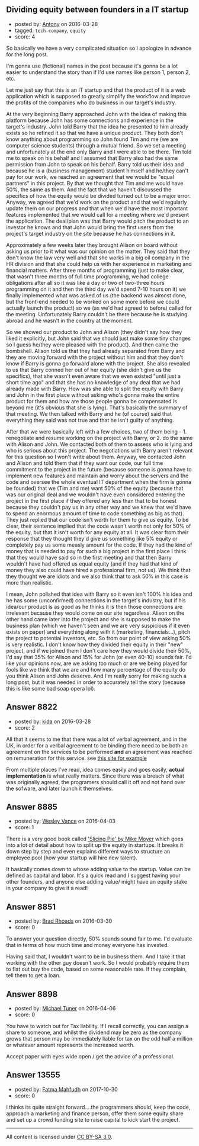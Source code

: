 ## Dividing equity between founders in a IT startup

- posted by: [Antony](https://stackexchange.com/users/8127664/antony) on 2016-03-28
- tagged: `tech-company`, `equity`
- score: 4

So basically we have a very complicated situation so I apologize in advance for the long post.

I'm gonna use (fictional) names in the post because it's gonna be a lot easier to understand the story than if I'd use names like person 1, person 2, etc.

Let me just say that this is an IT startup and that the product of it is a web application which is supposed to greatly simplify the workflow and improve the profits of the companies who do business in our target's industry.

At the very beginning Barry approached John with the idea of making this platform because John has some connections and experience in the target's industry. John told Barry that the idea he presented to him already exists so he refined it so that we have a unique product. They both don't know anything about programming so John found Tim and me (we are computer science students) through a mutual friend. So we set a meeting and unfortunately at the end only Barry and I were able to be there. Tim told me to speak on his behalf and I assumed that Barry also had the same permission from John to speak on his behalf. Barry told us their idea and because he is a (business management) student himself and he/they can't pay for our work, we reached an agreement that we would be "equal partners" in this project. By that we thought that Tim and me would have 50%, the same as them. And the fact that we haven't discussed the specifics of how the equity would be divided turned out to be a major error. Anyway, we agreed that we'd work on the product and that we'd regularly update them on our progress and that when we'd have the most important features implemented that we would call for a meeting where we'd present the application. The deal/plan was that Barry would pitch the product to an investor he knows and that John would bring the first users from the project's target industry on the site because he has connections in it. 

Approximately a few weeks later they brought Alison on board without asking us prior to it what was our opinion on the matter. They said that they don't know the law very well and that she works in a big oil company in the HR division and that she could help us with her experience in marketing and financial matters. After three months of programming (just to make clear, that wasn't three months of full time programming, we had college obligations after all so it was like a day or two of two-three hours programming on it and then the third day we'd spend 7-10 hours on it) we finally implemented what was asked of us (the backend was almost done, but the front-end needed to be worked on some more before we could actually launch the product) so we (as we'd had agreed to before) called for the meeting. Unfortunately Barry couldn't be there because he is studying abroad and he wasn't in the country at the moment. 

So we showed our product to John and Alison (they didn't say how they liked it explicitly, but John said that we should just make some tiny changes so I guess he/they were pleased with the product). And then came the bombshell. Alison told us that they had already separated from Barry and they are moving forward with the project without him and that they don't know if Barry is gonna go forward alone with the project. She also revealed to us that Barry conned her out of her equity (she didn't give us the specifics), that she wasn't even aware that we even existed "until just a short time ago" and that she has no knowledge of any deal that we had already made with Barry. How was she able to split the equity with Barry and John in the first place without asking who's gonna make the entire product for them and how are those people gonna be compensated is beyond me (it's obvious that she is lying). That's basically the summary of that meeting. We then talked with Barry and he (of course) said that everything they said was not true and that he isn't guilty of anything.

After that we were basically left with a few choices, two of them being - 1. renegotiate and resume working on the project with Barry, or 2. do the same with Alison and John. We contacted both of them to assess who is lying and who is serious about this project. The negotiations with Barry aren't relevant for this question so I won't write about them. Anyway, we contacted John and Alison and told them that if they want our code, our full time commitment to the project in the future (because someone is gonna have to implement new features and maintain and worry about the servers and the code and oversee the whole eventual IT department when the firm is gonna be founded) that we (Tim and me) want 50% of the equity (because that was our original deal and we wouldn't have even considered entering the project in the first place if they offered any less than that to be honest because they couldn't pay us in any other way and we knew that we'd have to spend an enormous amount of time to code something as big as that). They just replied that our code isn't worth for them to give us equity. To be clear, their sentence implied that the code wasn't worth not only for 50% of the equity, but that it isn't worth for any equity at all. It was clear from their response that they thought they'd give us something like 5% equity or completely pay us some measly amount for the code. If they had the kind of money that is needed to pay for such a big project in the first place I think that they would have said so in the first meeting and that then Barry wouldn't have had offered us equal equity (and if they had that kind of money they also could have hired a professional firm, not us). We think that they thought we are idiots and we also think that to ask 50% in this case is more than realistic. 

I mean, John polished that idea with Barry so it even isn't 100% his idea and he has some (unconfirmed) connections in the target's industry, but if his idea/our product is as good as he thinks it is then those connections are irrelevant because they would come on our site regardless. Alison on the other hand came later into the project and she is supposed to make the business plan (which we haven't seen and we are very suspicious if it even exists on paper) and everything along with it (marketing, financials...), pitch the project to potential investors, etc. So from our point of view asking 50% is very realistic. I don't know how they divided their equity in their "new" project, and if we joined them I don't care how they would divide their 50%, I'd say that 35% for Alison and 15% for John (or even 40-10) sounds fair. I'd like your opinions now, are we asking too much or are we being played for fools like we think that we are and how many percentage of the equity do you think Alison and John deserve. And I'm really sorry for making such a long post, but it was needed in order to accurately tell the story (because this is like some bad soap opera lol).


## Answer 8822

- posted by: [kida](https://stackexchange.com/users/3407598/kida) on 2016-03-28
- score: 2

<p>All that it seems to me that there was a lot of verbal agreement, and in the UK, in order for a verbal agreement to be binding there need to be both   an agreement on the services to be performed <strong>and</strong> an agreement was reached on remuneration for this service. see <a href="http://www.contractsandagreements.co.uk/law-and-verbal-agreements.html" rel="nofollow">this site for example</a> </p>

<p>From multiple places I've read, idea comes easily and goes easily, <strong>actual implementation</strong> is what really matters. Since there was a breach of what was originally agreed, the programers should call it off and not hand over the sofware, and later launch it themselves. </p>



## Answer 8885

- posted by: [Wesley Vance](https://stackexchange.com/users/2725580/wesley-vance) on 2016-04-03
- score: 1

<p>There is a very good book called <a href="http://rads.stackoverflow.com/amzn/click/B0096EFHBI" rel="nofollow">'Slicing Pie' by Mike Moyer</a> which goes into a lot of detail about how to split up the equity in startups. It breaks it down step by step and even explains different ways to structure an employee pool (how your startup will hire new talent). </p>

<p>It basically comes down to whose adding value to the startup. Value can be defined as capital and labor. It's a quick read and I suggest having your other founders, and anyone else adding value/ might have an equity stake in your company to give it a read! </p>



## Answer 8851

- posted by: [Brad Rhoads](https://stackexchange.com/users/42121/brad-rhoads) on 2016-03-30
- score: 0

To answer your question directly, 50% sounds sound fair to me. I'd evaluate that in terms of how much time and money everyone has invested.

Having said that, I wouldn't want to be in business them. And I take it that working with the other guy doesn't work. So I would probably require them to flat out buy the code, based on some reasonable rate. If they complain, tell them to get a loan. 


## Answer 8898

- posted by: [Michael Tuner](https://stackexchange.com/users/8192154/michael-tuner) on 2016-04-06
- score: 0

You have to watch out for Tax liability. If I recall correctly, you can assign a share to someone, and whilst the dividend may be zero as the company grows that person may be immediately liable for tax on the odd half a million or whatever amount represents the increased worth. 

Accept paper with eyes wide open / get the advice of a professional.


## Answer 13555

- posted by: [Fatma Mahfudh](https://stackexchange.com/users/12130508/fatma-mahfudh) on 2017-10-30
- score: 0

I thinks its quite straight forward....the programmers should, keep the code, approach a marketing and finance person, offer them some equity share and set up a crowd funding site to raise capital to kick start the project.



---

All content is licensed under [CC BY-SA 3.0](https://creativecommons.org/licenses/by-sa/3.0/).
